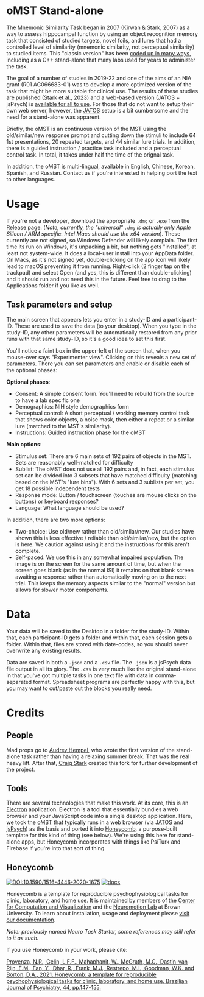 # oMST Stand-alone
The Mnemonic Similarity Task began in 2007 (Kirwan & Stark, 2007) as a way to assess hippocampal function by using an object recognition memory task that consisted of studied targets, novel foils, and lures that had a controlled level of similarity (mnemonic similarity, not perceptual similarity) to studied items. This "classic version" has been [coded up in many ways](https://github.com/celstark/MST), including as a C++ stand-alone that many labs used for years to administer the task.

The goal of a number of studies in 2019-22 and one of the aims of an NIA grant (R01 AG066683-01) was to develop a more optimized version of the task that might be more suitable for clinical use. The results of these studies are published ([Stark et al., 2023](https://www.frontiersin.org/articles/10.3389/fnbeh.2023.1080366/full)) and a web-based version (JATOS + jsPsych) is [available for all to use](https://github.com/celstark/oMST). For those that do not want to setup their own web server, however, the [JATOS](https://www.jatos.org/) setup is a bit cumbersome and the need for a stand-alone was apparent.  

Briefly, the oMST is an continuous version of the MST using the old/similar/new response prompt and cutting down the stimuli to include 64 1st presentations, 20 repeated targets, and 44 similar lure trials. In addition, there is a guided instruction / practice task included and a perceptual control task. In total, it takes under half the time of the orignal task.

In addition, the oMST is multi-lingual, available in English, Chinese, Korean, Spanish, and Russian. Contact us if you're interested in helping port the text to other languages.

# Usage
If you're not a developer, download the appropriate `.dmg` or `.exe` from the Release page. (_Note, currently, the "universal" `.dmg` is actually only Apple Silicon / ARM specific. Intel Macs should use the x64 version_). These currently are not signed, so Windows Defender will likely complain.  The first time its run on Windows, it's unpacking a bit, but nothing gets "installed", at least not system-wide.  It does a local-user install into your AppData folder.  On Macs, as it's not signed yet, double-clicking on the app icon will likely lead to macOS preventing it from running.  Right-click (2 finger tap on the trackpad) and select Open (and yes, this is different than double-clicking) and it should run and not need this in the future. Feel free to drag to the Applications folder if you like as well.

## Task parameters and setup
The main screen that appears lets you enter in a study-ID and a participant-ID. These are used to save the data (to your desktop). When you type in the study-ID, any other parameters will be automatically restored from any prior runs with that same study-ID, so it's a good idea to set this first.

You'll notice a faint box in the upper-left of the screen that, when you mouse-over says "Experimenter view". Clicking on this reveals a new set of parameters. There you can set parameters and enable or disable each of the optional phases:

**Optional phases**:
- Consent: A simple consent form.  You'll need to rebuild from the source to have a lab specific one
- Demographics: NIH style demographics form
- Perceptual control: A short perceptual / working memory control task that shows color objects, a noise mask, then either a repeat or a similar lure (matched to the MST's similarity).
- Instructions: Guided instruction phase for the oMST

**Main options**:
- Stimulus set: There are 6 main sets of 192 pairs of objects in the MST. Sets are reasonably well-matched for difficulty
- Sublist: The oMST does not use all 192 pairs and, in fact, each stimulus set can be divided into 3 subsets that have matched difficulty (matching based on the MST's "lure bins").  With 6 sets and 3 sublists per set, you get 18 possible independent tests
- Response mode: Button / touchscreen (touches are mouse clicks on the buttons) or keyboard responses?
- Language: What language should be used?

In addition, there are two more options:
- Two-choice: Use old/new rather than old/similar/new.  Our studies have shown this is less effective / reliable than old/similar/new, but the option is here. We caution against using it and the instructions for this aren't complete.
- Self-paced: We use this in any somewhat impaired population. The image is on the screen for the same amount of time, but when the screen goes blank (as in the normal ISI) it remains on that blank screen awaiting a response rather than automatically moving on to the next trial. This keeps the memory aspects similar to the "normal" version but allows for slower motor components.

# Data
Your data will be saved to the Desktop in a folder for the study-ID. Within that, each participant-ID gets a folder and within that, each session gets a folder. Within that, files are stored with date-codes, so you should never overwrite any existing results.

Data are saved in both a `.json` and a `.csv` file. The `.json` is a jsPsych data file output in all its glory.  The `.csv` is very much like the original stand-alone in that you've got multiple tasks in one text file with data in comma-separated format. Spreadsheet programs are perfectly happy with this, but you may want to cut/paste out the blocks you really need.

# Credits
## People
Mad props go to [Audrey Hempel](https://github.com/audrey-hemp/omst_honeycomb), who wrote the first version of the stand-alone task rather than having a relaxing summer break. That was the real heavy lift. After that, [Craig Stark](https://github.com/celstark) created this fork for further development of the project.

## Tools
There are several technologies that make this work. At its core, this is an [Electron](https://www.electronjs.org/) application. Electron is a tool that essentially bundles a web browser and your JavaScript code into a single desktop application. Here, we took the [oMST](https://github.com/celstark/oMST) that typically runs in a web browser (via [JATOS](https://www.jatos.org/) and [jsPsych](https://www.jspsych.org/)) as the basis and ported it into [Honeycomb](https://github.com/brown-ccv/honeycomb), a purpose-built template for this kind of thing (see below). We're using this here for stand-alone apps, but Honeycomb incorporates with things like PsiTurk and Firebase if you're into that sort of thing.

## Honeycomb

[![DOI:10.1590/1516-4446-2020-1675](https://img.shields.io/badge/DOI-10.1590%2F1516--4446--2020--1675-orange)](https://doi.org/10.1590/1516-4446-2020-1675) [![docs](https://img.shields.io/badge/docs-stable-blue)](https://brown-ccv.github.io/honeycomb-docs/)

Honeycomb is a template for reproducible psychophysiological tasks for clinic, laboratory, and home use. It is maintained by members of the [Center for Computation and Visualization](https://ccv.brown.edu) and the [Neuromotion Lab](http://borton.engin.brown.edu/) at Brown University. To learn about installation, usage and deployment please [visit our documentation](https://brown-ccv.github.io/honeycomb-docs/).

_Note: previously named Neuro Task Starter, some references may still refer to it as such._

If you use Honeycomb in your work, please cite:

[Provenza, N.R., Gelin, L.F.F., Mahaphanit, W., McGrath, M.C., Dastin-van Rijn, E.M., Fan, Y., Dhar, R., Frank, M.J., Restrepo, M.I., Goodman, W.K. and Borton, D.A., 2021. Honeycomb: a template for reproducible psychophysiological tasks for clinic, laboratory, and home use. Brazilian Journal of Psychiatry, 44, pp.147-155.](https://doi.org/10.1590/1516-4446-2020-1675)
